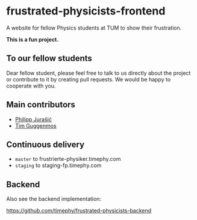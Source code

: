 # frustrated-physicists-frontend

A website for fellow Physics students at TUM to show their frustration.

**This is a fun project.**

## To our fellow students

Dear fellow student, please feel free to talk to us directly about the project or contribute to it by creating pull requests. We would be happy to cooperate with you.

## Main contributors

- [Philipp Jurašić](https://github.com/missing-user)
- [Tim Guggenmos](https://github.com/timephy)

## Continuous delivery

- `master` to frustrierte-physiker.timephy.com
- `staging` to staging-fp.timephy.com

## Backend

Also see the backend implementation:

<https://github.com/timephy/frustrated-physicists-backend>
